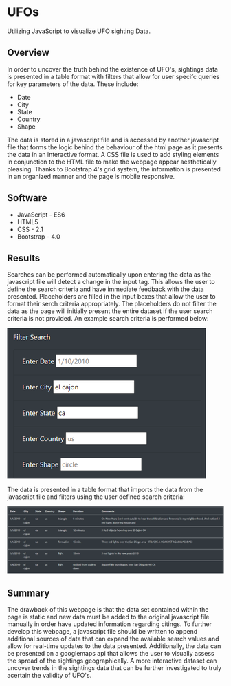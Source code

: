 # UFOs
Utilizing JavaScript to visualize UFO sighting Data.

## Overview
In order to uncover the truth behind the existence of UFO's, sightings data is presented in a table format with filters that allow for user specifc queries for key parameters of the data. These include:

- Date
- City
- State
- Country
- Shape 

The data is stored in a javascript file and is accessed by another javascript file that forms the logic behind the behaviour of the html page as it presents the data in an interactive format. A CSS file is used to add styling elements in conjunction to the HTML file to make the webpage appear aesthetically pleasing. Thanks to Bootstrap 4's grid system, the information is presented in an organized manner and the page is mobile responsive.  

## Software
- JavaScript - ES6
- HTML5
- CSS - 2.1
- Bootstrap - 4.0  

## Results 
Searches can be performed automatically upon entering the data as the javascript file will detect a change in the input tag. This allows the user to define the search criteria and have immediate feedback with the data presented. Placeholders are filled in the input boxes that allow the user to format their serch criteria appropriately. The placeholders do not filter the data as the page will initially present the entire dataset if the user search criteria is not provided. An example search criteria is performed below: 

![filter](https://github.com/Fabalin/UFOs/blob/main/Resources/ufo_filters.PNG)

The data is presented in a table format that imports the data from the javascript file and filters using the user defined search criteria: 

![results](https://github.com/Fabalin/UFOs/blob/main/Resources/ufo_results.PNG)

## Summary 
The drawback of this webpage is that the data set contained within the page is static and new data must be added to the original javascript file manually in order have updated information regarding citings. To further develop this webpage, a javascript file should be written to append additional sources of data that can expand the available search values and allow for real-time updates to the data presented. Additionally, the data can be presented on a googlemaps api that allows the user to visually assess the spread of the sightings geographically. A more interactive dataset can uncover trends in the sightings data that can be further investigated to truly acertain the validity of UFO's. 

